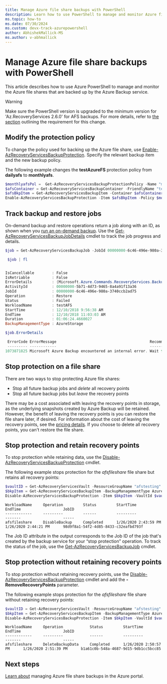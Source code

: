 ```yaml
---
title: Manage Azure file share backups with PowerShell
description: Learn how to use PowerShell to manage and monitor Azure file shares backed up by the Azure Backup service.
ms.topic: how-to
ms.date: 07/30/2024
ms.custom: devx-track-azurepowershell
author: AbhishekMallick-MS
ms.author: v-abhmallick
---
```


# Manage Azure file share backups with PowerShell

This article describes how to use Azure PowerShell to manage and monitor the Azure file shares that are backed up by the Azure Backup service.

> [!WARNING]
> Make sure the PowerShell version is upgraded to the minimum version for 'Az.RecoveryServices 2.6.0' for AFS backups. For more details, refer to [the section](backup-azure-afs-automation.md#important-notice-backup-item-identification) outlining the requirement for this change.

## Modify the protection policy

To change the policy used for backing up the Azure file share, use [Enable-AzRecoveryServicesBackupProtection](/powershell/module/az.recoveryservices/enable-azrecoveryservicesbackupprotection). Specify the relevant backup item and the new backup policy.

The following example changes the **testAzureFS** protection policy from **dailyafs** to **monthlyafs**.

```powershell
$monthlyafsPol =  Get-AzRecoveryServicesBackupProtectionPolicy -Name "monthlyafs"
$afsContainer = Get-AzRecoveryServicesBackupContainer -FriendlyName "testStorageAcct" -ContainerType AzureStorage
$afsBkpItem = Get-AzRecoveryServicesBackupItem -Container $afsContainer -WorkloadType AzureFiles -Name "testAzureFS"
Enable-AzRecoveryServicesBackupProtection -Item $afsBkpItem -Policy $monthlyafsPol
```

## Track backup and restore jobs

On-demand backup and restore operations return a job along with an ID, as shown when you [run an on-demand backup](backup-azure-afs-automation.md#trigger-an-on-demand-backup). Use the [Get-AzRecoveryServicesBackupJobDetails](/powershell/module/az.recoveryservices/get-azrecoveryservicesbackupjob) cmdlet to track the job progress and details.

```powershell
$job = Get-AzRecoveryServicesBackupJob -JobId 00000000-6c46-496e-980a-3740ccb2ad75 -VaultId $vaultID

 $job | fl


IsCancellable        : False
IsRetriable          : False
ErrorDetails         : {Microsoft.Azure.Commands.RecoveryServices.Backup.Cmdlets.Models.AzureFileShareJobErrorInfo}
ActivityId           : 00000000-5b71-4d73-9465-8a4a91f13a36
JobId                : 00000000-6c46-496e-980a-3740ccb2ad75
Operation            : Restore
Status               : Failed
WorkloadName         : testAFS
StartTime            : 12/10/2018 9:56:38 AM
EndTime              : 12/10/2018 11:03:03 AM
Duration             : 01:06:24.4660027
BackupManagementType : AzureStorage

$job.ErrorDetails

 ErrorCode ErrorMessage                                          Recommendations
 --------- ------------                                          ---------------
1073871825 Microsoft Azure Backup encountered an internal error. Wait for a few minutes and then try the operation again. If the issue persists, please contact Microsoft support.
```

## Stop protection on a file share

There are two ways to stop protecting Azure file shares:

* Stop all future backup jobs and *delete* all recovery points
* Stop all future backup jobs but *leave* the recovery points

There may be a cost associated with leaving the recovery points in storage, as the underlying snapshots created by Azure Backup will be retained. However, the benefit of leaving the recovery points is you can restore the file share later, if desired. For information about the cost of leaving the recovery points, see the [pricing details](https://azure.microsoft.com/pricing/details/storage/files/). If you choose to delete all recovery points, you can't restore the file share.

## Stop protection and retain recovery points

To stop protection while retaining data, use the [Disable-AzRecoveryServicesBackupProtection](/powershell/module/az.recoveryservices/disable-azrecoveryservicesbackupprotection) cmdlet.

The following example stops protection for the *afsfileshare* file share but retains all recovery points:

```powershell
$vaultID = Get-AzRecoveryServicesVault -ResourceGroupName "afstesting" -Name "afstest" | select -ExpandProperty ID
$bkpItem = Get-AzRecoveryServicesBackupItem -BackupManagementType AzureStorage -WorkloadType AzureFiles -Name "afsfileshare" -VaultId $vaultID
Disable-AzRecoveryServicesBackupProtection -Item $bkpItem -VaultId $vaultID
```

```output
WorkloadName     Operation         Status         StartTime                 EndTime                   JobID
------------     ---------         ------         ---------                 -------                   -----
afsfileshare     DisableBackup     Completed      1/26/2020 2:43:59 PM      1/26/2020 2:44:21 PM      98d9f8a1-54f2-4d85-8433-c32eafbd793f
```

The Job ID attribute in the output corresponds to the Job ID of the job that's created by the backup service for your “stop protection” operation. To track the status of the job, use the [Get-AzRecoveryServicesBackupJob](/powershell/module/az.recoveryservices/get-azrecoveryservicesbackupjob) cmdlet.

## Stop protection without retaining recovery points

To stop protection without retaining recovery points, use the [Disable-AzRecoveryServicesBackupProtection](/powershell/module/az.recoveryservices/disable-azrecoveryservicesbackupprotection) cmdlet and add the **-RemoveRecoveryPoints** parameter.

The following example stops protection for the *afsfileshare* file share without retaining recovery points:

```powershell
$vaultID = Get-AzRecoveryServicesVault -ResourceGroupName "afstesting" -Name "afstest" | select -ExpandProperty ID
$bkpItem = Get-AzRecoveryServicesBackupItem -BackupManagementType AzureStorage -WorkloadType AzureFiles -Name "afsfileshare" -VaultId $vaultID
Disable-AzRecoveryServicesBackupProtection -Item $bkpItem -VaultId $vaultID -RemoveRecoveryPoints
```

```output
WorkloadName     Operation            Status         StartTime                 EndTime                   JobID
------------     ---------            ------         ---------                 -------                   -----
afsfileshare     DeleteBackupData     Completed      1/26/2020 2:50:57 PM      1/26/2020 2:51:39 PM      b1a61c0b-548a-4687-9d15-9db1cc5bcc85
```

## Next steps

[Learn about](manage-afs-backup.md) managing Azure file share backups in the Azure portal.
